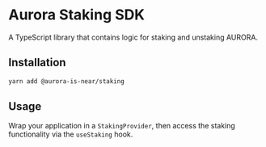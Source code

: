 # Aurora Staking SDK

A TypeScript library that contains logic for staking and unstaking AURORA.

## Installation

```sh
yarn add @aurora-is-near/staking
```

## Usage

Wrap your application in a `StakingProvider`, then access the staking
functionality via the `useStaking` hook.
